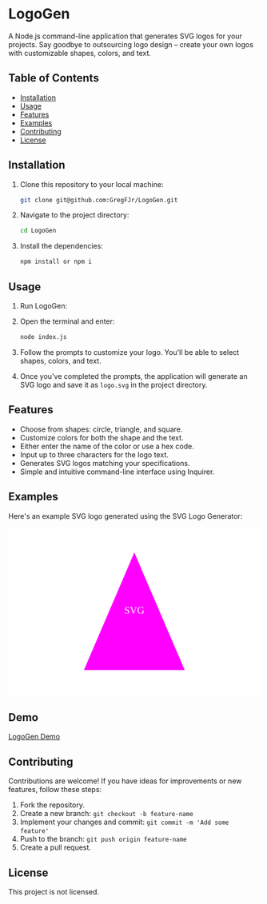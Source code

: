 # LogoGen

A Node.js command-line application that generates SVG logos for your projects. Say goodbye to outsourcing logo design – create your own logos with customizable shapes, colors, and text.

## Table of Contents

- [Installation](#installation)
- [Usage](#usage)
- [Features](#features)
- [Examples](#examples)
- [Contributing](#contributing)
- [License](#license)

## Installation

1. Clone this repository to your local machine:

   ```sh
   git clone git@github.com:GregFJr/LogoGen.git
   ```

2. Navigate to the project directory:

   ```sh
   cd LogoGen
   ```

3. Install the dependencies:

   ```sh
   npm install or npm i
   ```

## Usage

1. Run LogoGen:

2. Open the terminal and enter:

   ```sh
   node index.js
   ```
3. Follow the prompts to customize your logo. You'll be able to select shapes, colors, and text.

4. Once you've completed the prompts, the application will generate an SVG logo and save it as `logo.svg` in the project directory.

## Features

- Choose from shapes: circle, triangle, and square.
- Customize colors for both the shape and the text.
- Either enter the name of the color or use a hex code.
- Input up to three characters for the logo text.
- Generates SVG logos matching your specifications.
- Simple and intuitive command-line interface using Inquirer.

## Examples

Here's an example SVG logo generated using the SVG Logo Generator:

![Generated Logo](/logo.svg)

## Demo 

[LogoGen Demo](https://watch.screencastify.com/v/GegLXmZc67ncXq9RHbEi)

## Contributing

Contributions are welcome! If you have ideas for improvements or new features, follow these steps:

1. Fork the repository.
2. Create a new branch: `git checkout -b feature-name`
3. Implement your changes and commit: `git commit -m 'Add some feature'`
4. Push to the branch: `git push origin feature-name`
5. Create a pull request.

## License

This project is not licensed.
